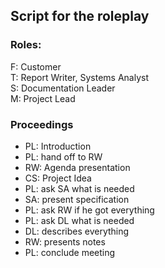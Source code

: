 ## Script for the roleplay
### Roles:
F: Customer  
T: Report Writer, Systems Analyst  
S: Documentation Leader  
M: Project Lead  
### Proceedings
- PL: Introduction  
- PL: hand off to RW   
- RW: Agenda presentation  
- CS: Project Idea  
- PL: ask SA what is needed  
- SA: present specification  
- PL: ask RW if he got everything  
- PL: ask DL what is needed  
- DL: describes everything  
- RW: presents notes  
- PL: conclude meeting  